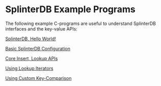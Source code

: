 # SplinterDB Example Programs

The following example C-programs are useful to understand SplinterDB interfaces and
the key-value APIs:

[SplinterDB, Hello World! ](./splinterdb_intro_example.c)

[Basic SplinterDB Configuration](./splinterdb_admin_config_example.c)

[Core Insert, Lookup APIs](./splinterdb_apis_example.c)

[Using Lookup Iterators](./splinterdb_iterators_example.c)

[Using Custom Key-Comparison](./splinterdb_custom_ipv4_addr_sortcmp_example.c)

